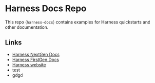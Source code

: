 
# Harness Docs Repo

This repo (`harness-docs`) contains examples for Harness quickstarts and other documentation.

## Links

- [Harness NextGen Docs](https://ngdocs.harness.io/)
- [Harness FirstGen Docs](https://docs.harness.io/)
- [Harness website](https://harness.io/)
- test
- gdgd

